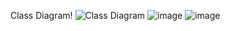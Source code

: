 
 Class Diagram!
![Class Diagram](https://github.com/user-attachments/assets/d22d33b7-3673-44bf-937a-3915a5ed00e2)
![image](https://github.com/user-attachments/assets/6e13d989-c3df-4688-91bf-295925a16585)
![image](https://github.com/user-attachments/assets/f02a6362-d3c3-4b3b-a6ac-8666d1974036)

